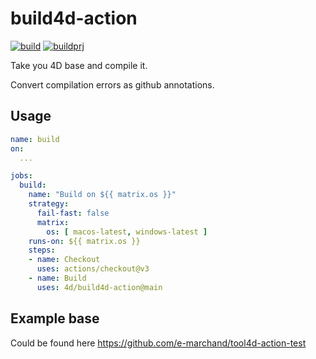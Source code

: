 # build4d-action

[![build](https://github.com/4d/build4d-action/actions/workflows/build.yml/badge.svg)](https://github.com/4d/build4d-action/actions/workflows/build.yml)
[![buildprj](https://github.com/4d/build4d-action/actions/workflows/buildprj.yml/badge.svg)](https://github.com/4d/build4d-action/actions/workflows/buildprj.yml)

Take you 4D base and compile it.

Convert compilation errors as github annotations.

## Usage
```yaml
name: build
on:
  ...

jobs:
  build:
    name: "Build on ${{ matrix.os }}"
    strategy:
      fail-fast: false
      matrix:
        os: [ macos-latest, windows-latest ]
    runs-on: ${{ matrix.os }}
    steps:
    - name: Checkout
      uses: actions/checkout@v3
    - name: Build
      uses: 4d/build4d-action@main
```

## Example base

Could be found here https://github.com/e-marchand/tool4d-action-test
